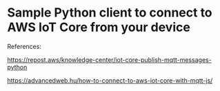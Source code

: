 # Sample Python client to connect to AWS IoT Core from your device

References: 

https://repost.aws/knowledge-center/iot-core-publish-mqtt-messages-python

https://advancedweb.hu/how-to-connect-to-aws-iot-core-with-mqtt-js/


